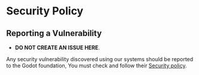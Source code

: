 # Security Policy

## Reporting a Vulnerability

* **DO NOT CREATE AN ISSUE HERE**.

Any security vulnerability discovered using our systems should be reported to the Godot foundation, You must check and follow their [Security policy](https://github.com/godotengine/godot?tab=security-ov-file).

